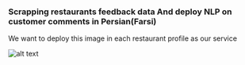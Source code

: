 ### Scrapping restaurants feedback data And deploy NLP on customer comments in Persian(Farsi)

We want to deploy this image in each restaurant profile as our service

![alt text](https://i.ibb.co/VBs5ryf/Picture1.png)

